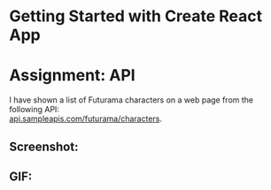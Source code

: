 # Getting Started with Create React App

# Assignment: API

I have shown a list of Futurama characters on a web page from the following API: <br/>
<a href=”api.sampleapis.com/futurama/characters”>api.sampleapis.com/futurama/characters</a>.


## Screenshot:

## GIF:
